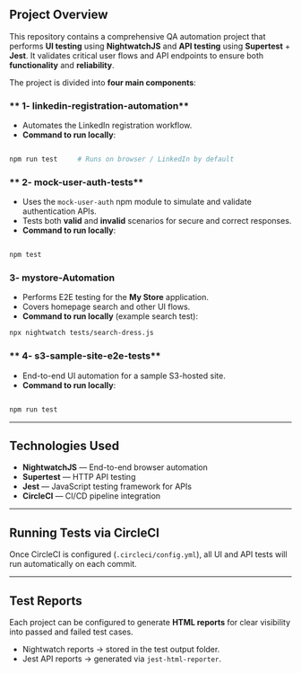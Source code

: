 ## Project Overview

This repository contains a comprehensive QA automation project that performs **UI testing** using **NightwatchJS** and **API testing** using **Supertest** + **Jest**.
It validates critical user flows and API endpoints to ensure both **functionality** and **reliability**.

The project is divided into **four main components**:

### ** 1- linkedin-registration-automation**

* Automates the LinkedIn registration workflow.
* **Command to run locally**:

```bash

npm run test     # Runs on browser / LinkedIn by default
```

### ** 2- mock-user-auth-tests**

* Uses the `mock-user-auth` npm module to simulate and validate authentication APIs.
* Tests both **valid** and **invalid** scenarios for secure and correct responses.
* **Command to run locally**:

```bash

npm test
```

### **3- mystore-Automation**

* Performs E2E testing for the **My Store** application.
* Covers homepage search and other UI flows.
* **Command to run locally** (example search test):

```bash
npx nightwatch tests/search-dress.js
```

### ** 4- s3-sample-site-e2e-tests**

* End-to-end UI automation for a sample S3-hosted site.
* **Command to run locally**:

```bash

npm run test
```
---

## Technologies Used

* **NightwatchJS** — End-to-end browser automation
* **Supertest** — HTTP API testing
* **Jest** — JavaScript testing framework for APIs
* **CircleCI** — CI/CD pipeline integration

---

## Running Tests via CircleCI

Once CircleCI is configured (`.circleci/config.yml`), all UI and API tests will run automatically on each commit.

---

## Test Reports

Each project can be configured to generate **HTML reports** for clear visibility into passed and failed test cases.

* Nightwatch reports → stored in the test output folder.
* Jest API reports → generated via `jest-html-reporter`.
